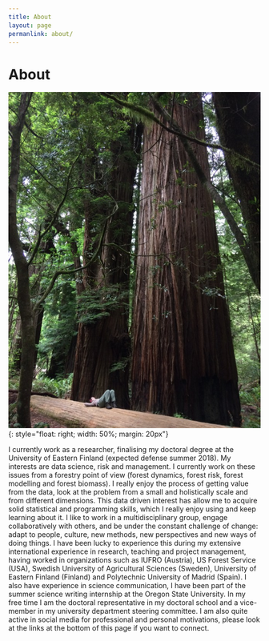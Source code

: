 ```yaml
---
title: About
layout: page
permanlink: about/
---
```

# About

![](/assets/images/Crater-Lake-RedWoods-233.jpg){: style="float: right; width: 50%; margin: 20px"}

I currently work as a researcher, finalising my doctoral degree at the University of Eastern Finland (expected defense summer 2018). My interests are data science, risk and management. I currently work on these issues from a forestry point of view  (forest dynamics, forest risk, forest modelling and forest biomass). I really enjoy the process of getting value from the data, look at the problem from a small and holistically scale and from different dimensions. This data driven interest has allow me to acquire solid statistical and programming skills, which I really enjoy using and keep learning about it.   I like to work in a multidisciplinary group, engage collaboratively with others, and be under the constant challenge of change: adapt to people, culture, new methods, new perspectives and new ways of doing things.  I have been lucky to experience this during my extensive international experience in research, teaching and project management, having worked in organizations such as IUFRO (Austria), US Forest Service (USA), Swedish University of Agricultural Sciences (Sweden), University of Eastern Finland (Finland) and Polytechnic University of Madrid (Spain). I also have experience in science communication, I have been part of the summer science writing internship at the Oregon State University. In my free time I am the doctoral representative in my doctoral school and a vice-member in my university department steering committee. I am also quite active in social media for professional and personal motivations, please look at the links at the bottom of this page if you want to connect.